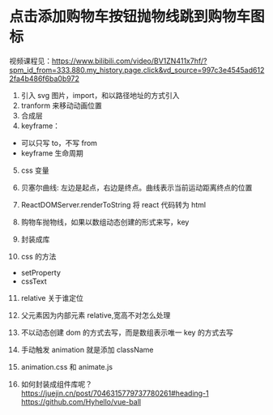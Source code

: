 # 点击添加购物车按钮抛物线跳到购物车图标

视频课程见：https://www.bilibili.com/video/BV1ZN411x7hf/?spm_id_from=333.880.my_history.page.click&vd_source=997c3e4545ad6122fa4b486f6ba0b972

1. 引入 svg 图片，import，和以路径地址的方式引入
2. tranform 来移动动画位置
3. 合成层
4. keyframe：

- 可以只写 to，不写 from
- keyframe 生命周期

5. css 变量

6. 贝塞尔曲线:
   左边是起点，右边是终点。曲线表示当前运动距离终点的位置
7. ReactDOMServer.renderToString 将 react 代码转为 html
8. 购物车抛物线，如果以数组动态创建的形式来写，key
9. 封装成库
10. css 的方法

- setProperty
- cssText

11. relative 关于谁定位
12. 父元素因为内部元素 relative,宽高不对怎么处理

13. 不以动态创建 dom 的方式去写，而是数组表示唯一 key 的方式去写

14. 手动触发 animation
    就是添加 className
15. animation.css 和 animate.js
16. 如何封装成组件库呢？
    https://juejin.cn/post/7046315779737780261#heading-1
    https://github.com/Hyhello/vue-ball
